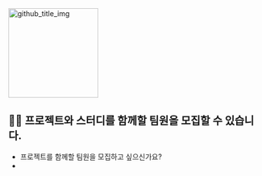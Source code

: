 <img width="178" alt="github_title_img" src="https://github.com/Kimhanjae7/Project_Master/assets/126743737/e66c75a6-9626-42db-aac0-3f6b504c4aab">

## 🤝🏻 프로젝트와 스터디를 함께할 팀원을 모집할 수 있습니다.
- 프로젝트를 함께할 팀원을 모집하고 싶으신가요?
- 

